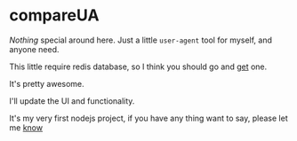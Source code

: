 compareUA
=========

_Nothing_ special around here. Just a little `user-agent` tool for myself, and anyone need.

This little require redis database, so I think you should go and [get](http://redis.io) one.

It's pretty awesome.

I'll update the UI and functionality.

It's my very first nodejs project, if you have any thing want to say, please let me [know](http://zhuangya.me)


